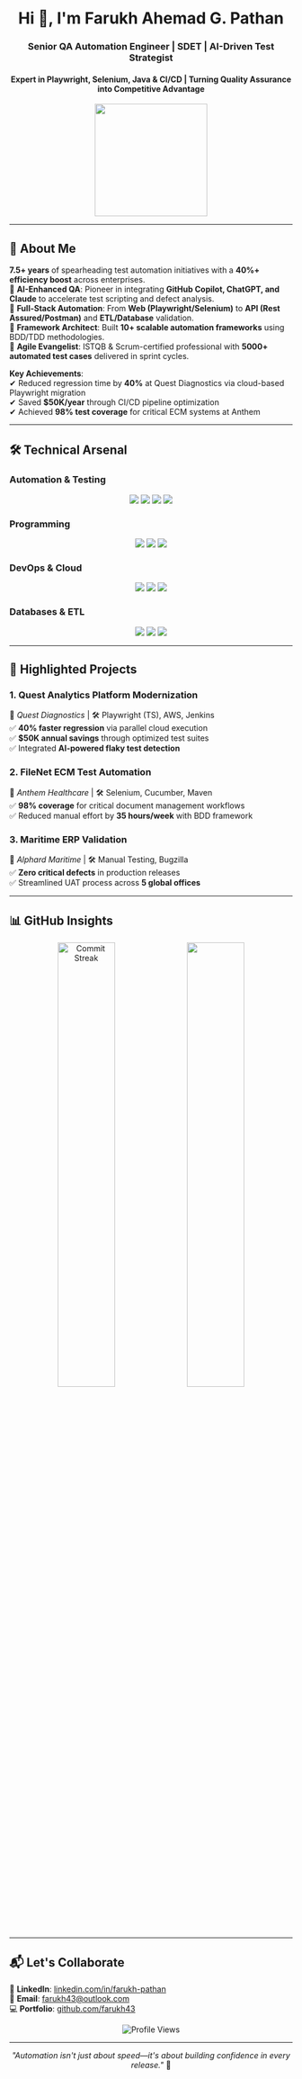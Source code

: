 <h1 align="center">Hi 👋, I'm Farukh Ahemad G. Pathan</h1>
<h3 align="center">Senior QA Automation Engineer | SDET | AI-Driven Test Strategist</h3>
<h4 align="center">Expert in Playwright, Selenium, Java & CI/CD | Turning Quality Assurance into Competitive Advantage</h4>

<p align="center">
  <img src="https://media.giphy.com/media/qgQUggAC3Pfv687qPC/giphy.gif" width="200"/>
</p>

---

## 🚀 About Me

**7.5+ years** of spearheading test automation initiatives with a **40%+ efficiency boost** across enterprises.  
🔹 **AI-Enhanced QA**: Pioneer in integrating **GitHub Copilot, ChatGPT, and Claude** to accelerate test scripting and defect analysis.  
🔹 **Full-Stack Automation**: From **Web (Playwright/Selenium)** to **API (Rest Assured/Postman)** and **ETL/Database** validation.  
🔹 **Framework Architect**: Built **10+ scalable automation frameworks** using BDD/TDD methodologies.  
🔹 **Agile Evangelist**: ISTQB & Scrum-certified professional with **5000+ automated test cases** delivered in sprint cycles.  

**Key Achievements**:  
✔ Reduced regression time by **40%** at Quest Diagnostics via cloud-based Playwright migration  
✔ Saved **$50K/year** through CI/CD pipeline optimization  
✔ Achieved **98% test coverage** for critical ECM systems at Anthem  

---

## 🛠️ Technical Arsenal

### **Automation & Testing**
<p align="center">
  <img src="https://img.shields.io/badge/Selenium-43B02A?style=flat-square&logo=selenium&logoColor=white" />
  <img src="https://img.shields.io/badge/Playwright-2EAD33?style=flat-square" />
  <img src="https://img.shields.io/badge/Cucumber-23D96C?style=flat-square&logo=cucumber&logoColor=white" />
  <img src="https://img.shields.io/badge/TestNG-red?style=flat-square" />
</p>

### **Programming**
<p align="center">
  <img src="https://img.shields.io/badge/Java-007396?style=flat-square&logo=java&logoColor=white" />
  <img src="https://img.shields.io/badge/JavaScript-F7DF1E?style=flat-square&logo=javascript&logoColor=black" />
  <img src="https://img.shields.io/badge/TypeScript-3178C6?style=flat-square&logo=typescript&logoColor=white" />
</p>

### **DevOps & Cloud**
<p align="center">
  <img src="https://img.shields.io/badge/Jenkins-D24939?style=flat-square&logo=jenkins&logoColor=white" />
  <img src="https://img.shields.io/badge/AWS-232F3E?style=flat-square&logo=amazon-aws&logoColor=white" />
  <img src="https://img.shields.io/badge/GitHub-181717?style=flat-square&logo=github&logoColor=white" />
</p>

### **Databases & ETL**
<p align="center">
  <img src="https://img.shields.io/badge/Snowflake-29B5E8?style=flat-square&logo=snowflake&logoColor=white" />
  <img src="https://img.shields.io/badge/SQL_Server-CC2927?style=flat-square&logo=microsoft-sql-server&logoColor=white" />
  <img src="https://img.shields.io/badge/IBM_Datastage-052FAD?style=flat-square" />
</p>

---

## 💼 Highlighted Projects

### **1. Quest Analytics Platform Modernization**  
📍 *Quest Diagnostics* | 🛠️ Playwright (TS), AWS, Jenkins  
✅ **40% faster regression** via parallel cloud execution  
✅ **$50K annual savings** through optimized test suites  
✅ Integrated **AI-powered flaky test detection**  

### **2. FileNet ECM Test Automation**  
📍 *Anthem Healthcare* | 🛠️ Selenium, Cucumber, Maven  
✅ **98% coverage** for critical document management workflows  
✅ Reduced manual effort by **35 hours/week** with BDD framework  

### **3. Maritime ERP Validation**  
📍 *Alphard Maritime* | 🛠️ Manual Testing, Bugzilla  
✅ **Zero critical defects** in production releases  
✅ Streamlined UAT process across **5 global offices**  

---

## 📊 GitHub Insights

<p align="center">
  <img src="https://github-readme-streak-stats.herokuapp.com/?user=farukh43&theme=radical" alt="Commit Streak" width="45%"/>
  <img src="https://github-readme-stats.vercel.app/api/top-langs/?username=farukh43&layout=compact&theme=radical" width="45%"/>
</p>

---

## 📬 Let's Collaborate

🔗 **LinkedIn**: [linkedin.com/in/farukh-pathan](https://linkedin.com/in/farukh-pathan)  
📧 **Email**: [farukh43@outlook.com](mailto:farukh43@outlook.com)  
💻 **Portfolio**: [github.com/farukh43](https://github.com/farukh43)  

<p align="center">
  <img src="https://komarev.com/ghpvc/?username=farukh43&label=Profile+Views&color=blueviolet&style=flat" alt="Profile Views"/>
</p>

---

<p align="center">
  <em>"Automation isn't just about speed—it's about building confidence in every release."</em> 🚀
</p>
